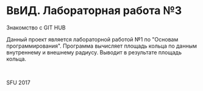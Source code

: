 # ВвИД. Лабораторная работа №3
Знакомство с GIT HUB
<p>Данный проект является лабораторной работой №1 по "Основам программирования".
Программа вычисляет площадь кольца по данным внутреннему и внешнему радиусу.
Выводит в результате площадь кольца.</p>
<br>
<p>SFU 2017</p>  
